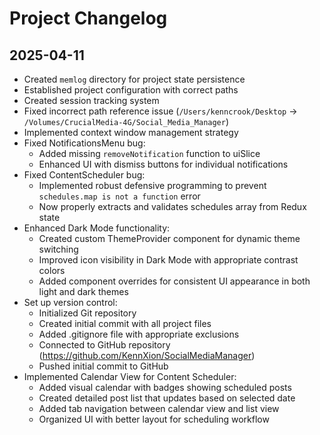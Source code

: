 # Project Changelog

## 2025-04-11
- Created `memlog` directory for project state persistence
- Established project configuration with correct paths
- Created session tracking system
- Fixed incorrect path reference issue (`/Users/kenncrook/Desktop` → `/Volumes/CrucialMedia-4G/Social_Media_Manager`)
- Implemented context window management strategy
- Fixed NotificationsMenu bug:
  - Added missing `removeNotification` function to uiSlice
  - Enhanced UI with dismiss buttons for individual notifications
- Fixed ContentScheduler bug:
  - Implemented robust defensive programming to prevent `schedules.map is not a function` error
  - Now properly extracts and validates schedules array from Redux state
- Enhanced Dark Mode functionality:
  - Created custom ThemeProvider component for dynamic theme switching
  - Improved icon visibility in Dark Mode with appropriate contrast colors
  - Added component overrides for consistent UI appearance in both light and dark themes
- Set up version control:
  - Initialized Git repository
  - Created initial commit with all project files
  - Added .gitignore file with appropriate exclusions
  - Connected to GitHub repository (https://github.com/KennXion/SocialMediaManager)
  - Pushed initial commit to GitHub
- Implemented Calendar View for Content Scheduler:
  - Added visual calendar with badges showing scheduled posts
  - Created detailed post list that updates based on selected date
  - Added tab navigation between calendar view and list view
  - Organized UI with better layout for scheduling workflow
